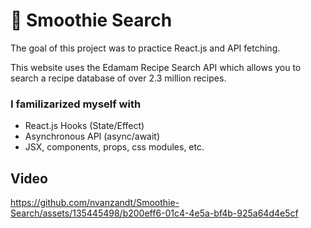 # 🍹 Smoothie Search

The goal of this project was to practice React.js and API fetching. 

This website uses the Edamam Recipe Search API which allows you to search a recipe database of over 2.3 million recipes.

### I familizarized myself with 
- React.js Hooks (State/Effect)
- Asynchronous API (async/await)
- JSX, components, props, css modules, etc.

## Video

https://github.com/nvanzandt/Smoothie-Search/assets/135445498/b200eff6-01c4-4e5a-bf4b-925a64d4e5cf

